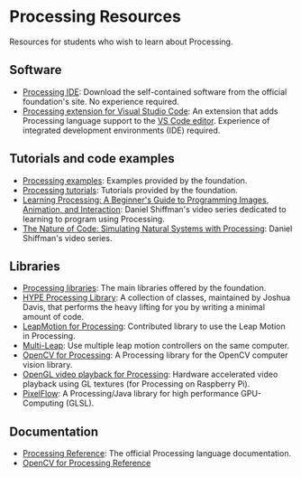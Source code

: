 # Processing Resources

Resources for students who wish to learn about Processing.


## Software

- [Processing IDE](https://processing.org/download/): Download the self-contained software from the official foundation's site. No experience required.
- [Processing extension for Visual Studio Code](https://marketplace.visualstudio.com/items?itemName=Tobiah.language-pde): An extension that adds Processing language support to the [VS Code editor](https://code.visualstudio.com/). Experience of integrated development environments (IDE) required.


## Tutorials and code examples

- [Processing examples](https://processing.org/examples/): Examples provided by the foundation.
- [Processing tutorials](https://processing.org/tutorials/): Tutorials provided by the foundation.
- [Learning Processing: A Beginner's Guide to Programming Images, Animation, and Interaction](https://www.youtube.com/watch?v=2VLaIr5Ckbs&list=PLRqwX-V7Uu6ZYJC7L-r6rX6utt6wwJCyi): Daniel Shiffman's video series dedicated to learning to program using Processing.
- [The Nature of Code: Simulating Natural Systems with Processing](https://www.youtube.com/watch?v=6vX8wT1G798&list=PLRqwX-V7Uu6YVljJvFRCyRM6mmF5wMPeE): Daniel Shiffman's video series.


## Libraries

- [Processing libraries](https://processing.org/reference/libraries/): The main libraries offered by the foundation.
- [HYPE Processing Library](https://github.com/hype/HYPE_Processing): A collection of classes, maintained by Joshua Davis, that performs the heavy lifting for you by writing a minimal amount of code.
- [LeapMotion for Processing](https://github.com/nok/leap-motion-processing): Contributed library to use the Leap Motion in Processing.
- [Multi-Leap](https://github.com/paluka/Multi-Leap): Use multiple leap motion controllers on the same computer.
- [OpenCV for Processing](https://github.com/atduskgreg/opencv-processing): A Processing library for the OpenCV computer vision library.
- [OpenGL video playback for Processing](https://github.com/gohai/processing-glvideo): Hardware accelerated video playback using GL textures (for Processing on Raspberry Pi).
- [PixelFlow](https://github.com/diwi/PixelFlow): A Processing/Java library for high performance GPU-Computing (GLSL).


## Documentation

- [Processing Reference](https://processing.org/reference/): The official Processing language documentation.
- [OpenCV for Processing Reference](https://atduskgreg.github.io/opencv-processing/reference/)
